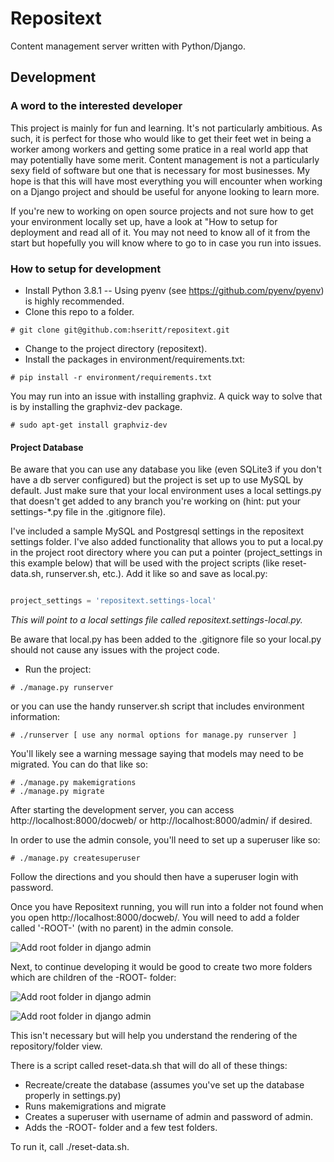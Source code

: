 # Repositext

Content management server written with Python/Django.

## Development

### A word to the interested developer

This project is mainly for fun and learning. It's not particularly ambitious. As such, it is perfect for those who would like to get their feet wet in being a worker among workers and getting some pratice in a real world app that may potentially have some merit. Content management is not a particularly sexy field of software but one that is necessary for most businesses. My hope is that this will have most everything you will encounter when working on a Django project and should be useful for anyone looking to learn more.

If you're new to working on open source projects and not sure how to get your environment locally set up, have a look at "How to setup for deployment and read all of it. You may not need to know all of it from the start but hopefully you will know where to go to in case you run into issues.

### How to setup for development

* Install Python 3.8.1 -- Using pyenv (see https://github.com/pyenv/pyenv) is highly recommended.
* Clone this repo to a folder.

```
# git clone git@github.com:hseritt/repositext.git
```

* Change to the project directory (repositext).
* Install the packages in environment/requirements.txt:

```
# pip install -r environment/requirements.txt
```

You may run into an issue with installing graphviz. A quick way to solve that is by installing the graphviz-dev package.

```
# sudo apt-get install graphviz-dev
```

#### Project Database

Be aware that you can use any database you like (even SQLite3 if you don't have a db server configured) but the project is set up to use MySQL by default. Just make sure that your local environment uses a local settings.py that doesn't get added to any branch you're working on (hint: put your settings-\*.py file in the .gitignore file).

I've included a sample MySQL and Postgresql settings in the repositext settings folder. I've also added functionality that allows you to put a local.py in the project root directory where you can put a pointer (project_settings in this example below) that will be used with the project scripts (like reset-data.sh, runserver.sh, etc.). Add it like so and save as local.py:

```python

project_settings = 'repositext.settings-local'

```

*This will point to a local settings file called repositext.settings-local.py.*

Be aware that local.py has been added to the .gitignore file so your local.py should not cause any issues with the project code.

* Run the project:

```
# ./manage.py runserver
```

or you can use the handy runserver.sh script that includes environment information:

```
# ./runserver [ use any normal options for manage.py runserver ]
```

You'll likely see a warning message saying that models may need to be migrated. You can do that like so:

```
# ./manage.py makemigrations
# ./manage.py migrate
```

After starting the development server, you can access http://localhost:8000/docweb/ or http://localhost:8000/admin/ if desired.

In order to use the admin console, you'll need to set up a superuser like so:

```
# ./manage.py createsuperuser
```

Follow the directions and you should then have a superuser login with password.

Once you have Repositext running, you will run into a folder not found when you open http://localhost:8000/docweb/. You will need to add a folder called '-ROOT-' (with no parent) in the admin console.

![Add root folder in django admin](docs/screenshots/add_root_folder.png)

Next, to continue developing it would be good to create two more folders which are children of the -ROOT- folder:

![Add root folder in django admin](docs/screenshots/add_test_folder1.png)

![Add root folder in django admin](docs/screenshots/add_test_folder1.png)

This isn't necessary but will help you understand the rendering of the repository/folder view.

There is a script called reset-data.sh that will do all of these things:

* Recreate/create the database (assumes you've set up the database properly in settings.py)
* Runs makemigrations and migrate
* Creates a superuser with username of admin and password of admin.
* Adds the -ROOT- folder and a few test folders.

To run it, call ./reset-data.sh.
